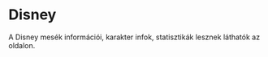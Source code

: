 # Disney
A Disney mesék információi, karakter infok, statisztikák lesznek láthatók az oldalon.     
